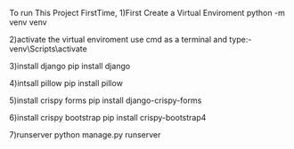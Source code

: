 To run This Project FirstTime,
1)First Create a Virtual Enviroment
python -m venv venv

2)activate the virtual enviroment
use cmd as a terminal and type:-
venv\Scripts\activate

3)install django
pip install django

4)intsall pillow
pip install pillow

5)install crispy forms
pip install django-crispy-forms

6)install crispy bootstrap
pip install crispy-bootstrap4

7)runserver
python manage.py runserver